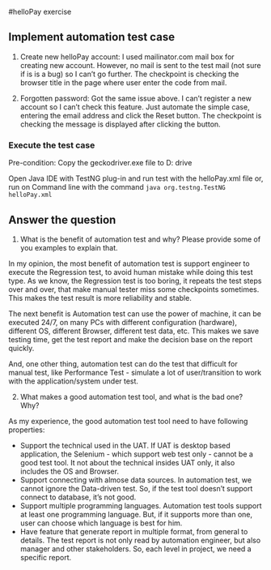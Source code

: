 #helloPay exercise

## Implement automation test case

1. Create new helloPay account: I used mailinator.com mail box for creating new account. However, no mail is sent to the test mail (not sure if is is a bug) so I can’t go further. The checkpoint is checking the browser title in the page where user enter the code from mail.

2. Forgotten password: Got the same issue above. I can’t register a new account so I can’t check this feature. Just automate the simple case, entering the email address and click the Reset button. The checkpoint is checking the message is displayed after clicking the button.

### Execute the test case

Pre-condition: Copy the geckodriver.exe file to D: drive

Open Java IDE with TestNG plug-in and run test with the helloPay.xml file
or, run on Command line with the command
`java org.testng.TestNG helloPay.xml`

## Answer the question

1. What is the benefit of automation test and why? Please provide some of you examples to explain that.

In my opinion, the most benefit of automation test is support engineer to execute the Regression test, to avoid human mistake while doing this test type. As we know, the Regression test is too boring, it repeats the test steps over and over, that make manual tester miss some checkpoints sometimes. This makes the test result is more reliability and stable.

The next benefit is Automation test can use the power of machine, it can be executed 24/7, on many PCs with different configuration (hardware), different OS, different Browser, different test data, etc. This makes we save testing time, get the test report and make the decision base on the report quickly.

And, one other thing, automation test can do the test that difficult for manual test, like Performance Test - simulate a lot of user/transition to work with the application/system under test.

2. What makes a good automation test tool, and what is the bad one? Why?

As my experience, the good automation test tool need to have following properties:
* Support the technical used in the UAT. If UAT is desktop based application, the Selenium - which support web test only - cannot be a good test tool. It not about the technical insides UAT only, it also includes the OS and Browser.
* Support connecting with almose data sources. In automation test, we cannot ignore the Data-driven test. So, if the test tool doesn’t support connect to database, it’s not good.
* Support multiple programming languages. Automation test tools support at least one programming language. But, if it supports more than one, user can choose which language is best for him.
* Have feature that generate report in multiple format, from general to details. The test report is not only read by automation engineer, but also manager and other stakeholders. So, each level in project, we need a specific report.

